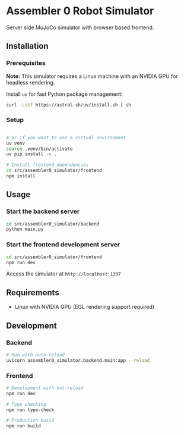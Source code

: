 # Assembler 0 Robot Simulator

Server side MuJoCo simulator with browser based frontend.

## Installation

### Prerequisites

**Note:** This simulator requires a Linux machine with an NVIDIA GPU for headless rendering.

Install `uv` for fast Python package management:
```bash
curl -LsSf https://astral.sh/uv/install.sh | sh
```

### Setup

```bash

# Or if you want to use a virtual environment
uv venv
source .venv/bin/activate
uv pip install -e .

# Install frontend dependencies
cd src/assembler0_simulator/frontend
npm install
```

## Usage

### Start the backend server
```bash
cd src/assembler0_simulator/backend
python main.py
```

### Start the frontend development server
```bash
cd src/assembler0_simulator/frontend
npm run dev
```

Access the simulator at `http://localhost:1337`

## Requirements
- Linux with NVIDIA GPU (EGL rendering support required)

## Development

### Backend
```bash
# Run with auto-reload
uvicorn assembler0_simulator.backend.main:app --reload
```

### Frontend
```bash
# Development with hot-reload
npm run dev

# Type checking
npm run type-check

# Production build
npm run build
```